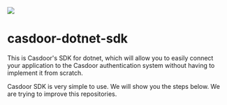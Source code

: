 ![](https://img.shields.io/badge/language-dotnet-orange.svg)
# casdoor-dotnet-sdk
This is Casdoor's SDK for dotnet, which will allow you to easily connect your application to the Casdoor authentication system without having to implement it from scratch.

Casdoor SDK is very simple to use. We will show you the steps below.
We are trying to improve this repositories.
